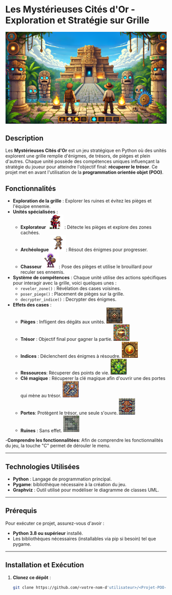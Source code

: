 # Les Mystérieuses Cités d'Or - Exploration et Stratégie sur Grille 
![Map_jeu](images/map_maya.png)

## Description

Les **Mystérieuses Cités d'Or** est un jeu stratégique en Python où des unités explorent une grille remplie d'énigmes, de trésors, de pièges et plein d'autres.  Chaque unité possède des compétences uniques influençant la stratégie du joueur pour atteindre l'objectif final: **récuperer le trésor**. Ce projet met en avant l'utilisation de la **programmation orientée objet (POO)**.

## Fonctionnalités
- **Exploration de la grille** : Explorer les ruines et évitez les pièges et l'équipe ennemie.
- **Unités spécialisées** :
   - **Explorateur**  <img src="images/explorateur.png" alt="Explorateur" width="50"> : Détecte les pièges et explore des zones cachées.
   - **Archéologue** <img src="images/archeologue.png" alt="Archeologue" width="50">: Résout des énigmes pour progresser.
   - **Chasseur** <img src="images/chasseur_2.png" alt="Chasseur" width="50">: Pose des pièges et utilise le brouillard pour reculer ses ennemis.
- **Système de compétences** : Chaque unité utilise des actions spécifiques pour interagir avec la grille, voici quelques unes :
   - `reveler_zone()` : Révélation des cases voisines.
   - `poser_piege()` : Placement de pièges sur la grille.
   - `decrypter_indice()` : Decrypter des énigmes.
- **Effets des cases** :
   - **Pièges** : Infligent des dégâts aux unités. <img src="images/case_piege2.png" alt="Piege" width="50">
   - **Trésor** : Objectif final pour gagner la partie.  <img src="images/case_tresor2.png" alt="Trésor" width="50">
   - **Indices** : Déclenchent des énigmes à résoudre.   <img src="images/case_indice2.png" alt="Indices " width="50">
   - **Ressources**: Récuperer des points de vie.  <img src="images/case_ressource2.png" alt="Ressources" width="50">
   - **Clé magique** : Récuperer la clé magique afin d'ouvrir une des portes qui mène au trésor.  <img src="images/case_clef.png" alt="clé magique" width="50">
   - **Portes**: Protègent le trésor, une seule s'ouvre.  <img src="images/case_porte.png" alt="Porte" width="50">
   - **Ruines** : Sans effet. <img src="images/case_ruine2.png" alt="Ruine" width="50">

-**Comprendre les fonctionnalitées**:
Afin de comprendre les fonctionnalités du jeu, la touche "C" permet de dérouler le menu. 

---

## Technologies Utilisées

- **Python** : Langage de programmation principal.
- **Pygame**: bibliothèque nécessaire à la création du jeu. 
- **Graphviz** : Outil utilisé pour modéliser le diagramme de classes UML.

---

## Prérequis

Pour exécuter ce projet, assurez-vous d'avoir :

- **Python 3.8 ou supérieur** installé.
- Les bibliothèques nécessaires (installables via pip si besoin) tel que pygame. 

---

## Installation et Exécution

1. **Clonez ce dépôt** :
   ```bash
   git clone https://github.com/<votre-nom-d'utilisateur>/<Projet-POO-Jeu-de-Ruines>.git

